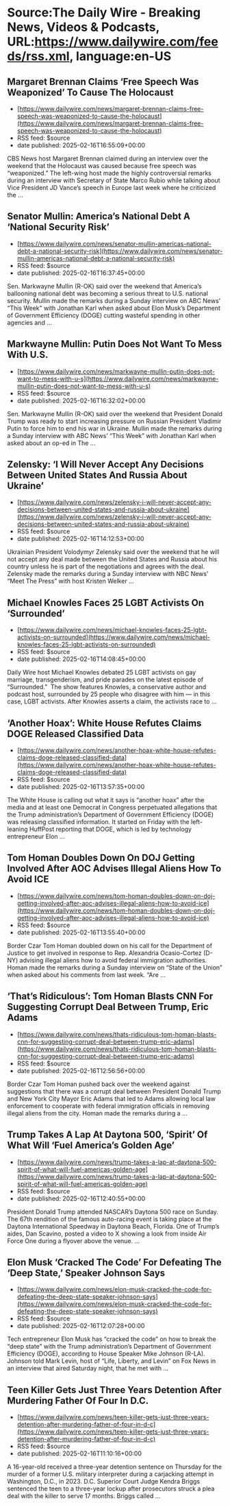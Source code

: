 # Source:The Daily Wire - Breaking News, Videos & Podcasts, URL:https://www.dailywire.com/feeds/rss.xml, language:en-US

## Margaret Brennan Claims ‘Free Speech Was Weaponized’ To Cause The Holocaust
 - [https://www.dailywire.com/news/margaret-brennan-claims-free-speech-was-weaponized-to-cause-the-holocaust](https://www.dailywire.com/news/margaret-brennan-claims-free-speech-was-weaponized-to-cause-the-holocaust)
 - RSS feed: $source
 - date published: 2025-02-16T16:55:09+00:00

CBS News host Margaret Brennan claimed during an interview over the weekend that the Holocaust was caused because free speech was &#8220;weaponized.&#8221; The left-wing host made the highly controversial remarks during an interview with Secretary of State Marco Rubio while talking about Vice President JD Vance&#8217;s speech in Europe last week where he criticized the ...

## Senator Mullin: America’s National Debt A ‘National Security Risk’
 - [https://www.dailywire.com/news/senator-mullin-americas-national-debt-a-national-security-risk](https://www.dailywire.com/news/senator-mullin-americas-national-debt-a-national-security-risk)
 - RSS feed: $source
 - date published: 2025-02-16T16:37:45+00:00

Sen. Markwayne Mullin (R-OK) said over the weekend that America&#8217;s ballooning national debt was becoming a serious threat to U.S. national security. Mullin made the remarks during a Sunday interview on ABC News&#8217; &#8220;This Week&#8221; with Jonathan Karl when asked about Elon Musk&#8217;s Department of Government Efficiency (DOGE) cutting wasteful spending in other agencies and ...

## Markwayne Mullin: Putin Does Not Want To Mess With U.S.
 - [https://www.dailywire.com/news/markwayne-mullin-putin-does-not-want-to-mess-with-u-s](https://www.dailywire.com/news/markwayne-mullin-putin-does-not-want-to-mess-with-u-s)
 - RSS feed: $source
 - date published: 2025-02-16T16:32:02+00:00

Sen. Markwayne Mullin (R-OK) said over the weekend that President Donald Trump was ready to start increasing pressure on Russian President Vladimir Putin to force him to end his war in Ukraine. Mullin made the remarks during a Sunday interview with ABC News&#8217; &#8220;This Week&#8221; with Jonathan Karl when asked about an op-ed in The ...

## Zelensky: ‘I Will Never Accept Any Decisions Between United States And Russia About Ukraine’
 - [https://www.dailywire.com/news/zelensky-i-will-never-accept-any-decisions-between-united-states-and-russia-about-ukraine](https://www.dailywire.com/news/zelensky-i-will-never-accept-any-decisions-between-united-states-and-russia-about-ukraine)
 - RSS feed: $source
 - date published: 2025-02-16T14:12:53+00:00

Ukrainian President Volodymyr Zelensky said over the weekend that he will not accept any deal made between the United States and Russia about his country unless he is part of the negotiations and agrees with the deal. Zelensky made the remarks during a Sunday interview with NBC News&#8217; &#8220;Meet The Press&#8221; with host Kristen Welker ...

## Michael Knowles Faces 25 LGBT Activists On ‘Surrounded’
 - [https://www.dailywire.com/news/michael-knowles-faces-25-lgbt-activists-on-surrounded](https://www.dailywire.com/news/michael-knowles-faces-25-lgbt-activists-on-surrounded)
 - RSS feed: $source
 - date published: 2025-02-16T14:08:45+00:00

Daily Wire host Michael Knowles debated 25 LGBT activists on gay marriage, transgenderism, and pride parades on the latest episode of “Surrounded.”  The show features Knowles, a conservative author and podcast host, surrounded by 25 people who disagree with him — in this case, LGBT activists. After Knowles asserts a claim, the activists race to ...

## ‘Another Hoax’: White House Refutes Claims DOGE Released Classified Data
 - [https://www.dailywire.com/news/another-hoax-white-house-refutes-claims-doge-released-classified-data](https://www.dailywire.com/news/another-hoax-white-house-refutes-claims-doge-released-classified-data)
 - RSS feed: $source
 - date published: 2025-02-16T13:57:35+00:00

The White House is calling out what it says is &#8220;another hoax&#8221; after the media and at least one Democrat in Congress perpetuated allegations that the Trump administration&#8217;s Department of Government Efficiency (DOGE) was releasing classified information. It started on Friday with the left-leaning HuffPost reporting that DOGE, which is led by technology entrepreneur Elon ...

## Tom Homan Doubles Down On DOJ Getting Involved After AOC Advises Illegal Aliens How To Avoid ICE
 - [https://www.dailywire.com/news/tom-homan-doubles-down-on-doj-getting-involved-after-aoc-advises-illegal-aliens-how-to-avoid-ice](https://www.dailywire.com/news/tom-homan-doubles-down-on-doj-getting-involved-after-aoc-advises-illegal-aliens-how-to-avoid-ice)
 - RSS feed: $source
 - date published: 2025-02-16T13:55:40+00:00

Border Czar Tom Homan doubled down on his call for the Department of Justice to get involved in response to Rep. Alexandria Ocasio-Cortez (D-NY) advising illegal aliens how to avoid federal immigration authorities. Homan made the remarks during a Sunday interview on &#8220;State of the Union&#8221; when asked about his comments from last week. &#8220;Are ...

## ‘That’s Ridiculous’: Tom Homan Blasts CNN For Suggesting Corrupt Deal Between Trump, Eric Adams
 - [https://www.dailywire.com/news/thats-ridiculous-tom-homan-blasts-cnn-for-suggesting-corrupt-deal-between-trump-eric-adams](https://www.dailywire.com/news/thats-ridiculous-tom-homan-blasts-cnn-for-suggesting-corrupt-deal-between-trump-eric-adams)
 - RSS feed: $source
 - date published: 2025-02-16T12:56:56+00:00

Border Czar Tom Homan pushed back over the weekend against suggestions that there was a corrupt deal between President Donald Trump and New York City Mayor Eric Adams that led to Adams allowing local law enforcement to cooperate with federal immigration officials in removing illegal aliens from the city. Homan made the remarks during a ...

## Trump Takes A Lap At Daytona 500, ‘Spirit’ Of What Will ‘Fuel America’s Golden Age’
 - [https://www.dailywire.com/news/trump-takes-a-lap-at-daytona-500-spirit-of-what-will-fuel-americas-golden-age](https://www.dailywire.com/news/trump-takes-a-lap-at-daytona-500-spirit-of-what-will-fuel-americas-golden-age)
 - RSS feed: $source
 - date published: 2025-02-16T12:40:55+00:00

President Donald Trump attended NASCAR&#8217;s Daytona 500 race on Sunday. The 67th rendition of the famous auto-racing event is taking place at the Daytona International Speedway in Daytona Beach, Florida. One of Trump&#8217;s aides, Dan Scavino, posted a video to X showing a look from inside Air Force One during a flyover above the venue. ...

## Elon Musk ‘Cracked The Code’ For Defeating The ‘Deep State,’ Speaker Johnson Says
 - [https://www.dailywire.com/news/elon-musk-cracked-the-code-for-defeating-the-deep-state-speaker-johnson-says](https://www.dailywire.com/news/elon-musk-cracked-the-code-for-defeating-the-deep-state-speaker-johnson-says)
 - RSS feed: $source
 - date published: 2025-02-16T12:07:28+00:00

Tech entrepreneur Elon Musk has &#8220;cracked the code&#8221; on how to break the &#8220;deep state&#8221; with the Trump administration&#8217;s Department of Government Efficiency (DOGE), according to House Speaker Mike Johnson (R-LA). Johnson told Mark Levin, host of &#8220;Life, Liberty, and Levin&#8221; on Fox News in an interview that aired Saturday night, that he met with ...

## Teen Killer Gets Just Three Years Detention After Murdering Father Of Four In D.C.
 - [https://www.dailywire.com/news/teen-killer-gets-just-three-years-detention-after-murdering-father-of-four-in-d-c](https://www.dailywire.com/news/teen-killer-gets-just-three-years-detention-after-murdering-father-of-four-in-d-c)
 - RSS feed: $source
 - date published: 2025-02-16T11:10:16+00:00

A 16-year-old received a three-year detention sentence on Thursday for the murder of a former U.S. military interpreter during a carjacking attempt in Washington, D.C., in 2023. D.C. Superior Court Judge Kendra Briggs sentenced the teen to a three-year lockup after prosecutors struck a plea deal with the killer to serve 17 months. Briggs called ...

